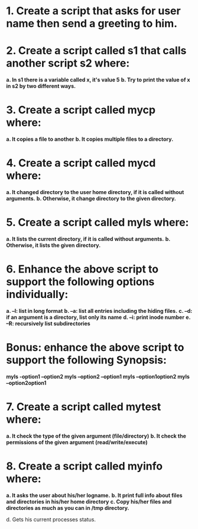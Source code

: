 # 1. Create a script that asks for user name then send a greeting to him.
# 2. Create a script called s1 that calls another script s2 where:
  **a. In s1 there is a variable called x, it's value 5**
  **b. Try to print the value of x in s2 by two different ways.**
# 3. Create a script called mycp where:
  **a. It copies a file to another**
  **b. It copies multiple files to a directory.**
# 4. Create a script called mycd where:
  **a. It changed directory to the user home directory, if it is called without arguments.**
  **b. Otherwise, it change directory to the given directory.**
# 5. Create a script called myls where:
  **a. It lists the current directory, if it is called without arguments.**
  **b. Otherwise, it lists the given directory.**
# 6. Enhance the above script to support the following options individually:
  **a. –l: list in long format**
  **b. –a: list all entries including the hiding files.**
  **c. –d: if an argument is a directory, list only its name**
  **d. –i: print inode number**
  **e. –R: recursively list subdirectories**
# Bonus: enhance the above script to support the following Synopsis:

  **myls -option1 –option2
  myls –option2 –option1
  myls –option1option2
  myls –option2option1**
# 7. Create a script called mytest where:
  **a. It check the type of the given argument (file/directory)**
  **b. It check the permissions of the given argument (read/write/execute)**
# 8. Create a script called myinfo where:
  **a. It asks the user about his/her logname.**
  **b. It print full info about files and directories in his/her home directory**
  **c. Copy his/her files and directories as much as you can in /tmp directory.**



d. Gets his current processes status.
